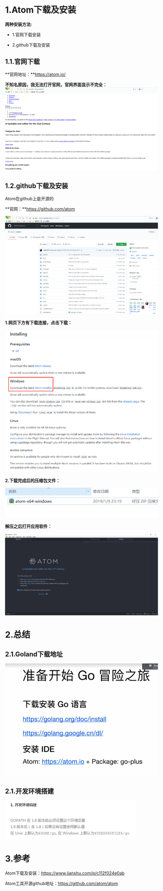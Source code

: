 # 1.Atom下载及安装
**两种安装方法:**

* 1.官网下载安装

* 2.github下载及安装

## 1.1.官网下载

**官网地址：**https://atom.io/

**不知名原因，我无法打开官网，官网界面显示不完全：**
![](/static/image/微信截图_20201027114703.png)

## 1.2.github下载及安装

Atom在github上是开源的

**官网：**https://github.com/atom

![](/static/image/微信截图_20201027114821.png)

**1.网页下方有下载连接，点击下载：**

![](/static/image/微信截图_20201027114902.png)

**2.下载完成后的压缩包文件：**

![](/static/image/15304406-5962ce10525db2bd.webp)

**解压之后打开应用软件：**

![](/static/image/15304406-a2388a1aab2a138d.webp)

# 2.总结

## 2.1.Goland下载地址

![](/static/image/微信截图_20201027103703.png)

## 2.1.开发环境搭建
![](/static/image/微信截图_20201027104834.png)


# 3.参考

Atom下载及安装：https://www.jianshu.com/p/c112f024e0ab

Atom工具开源github地址：https://github.com/atom/atom





